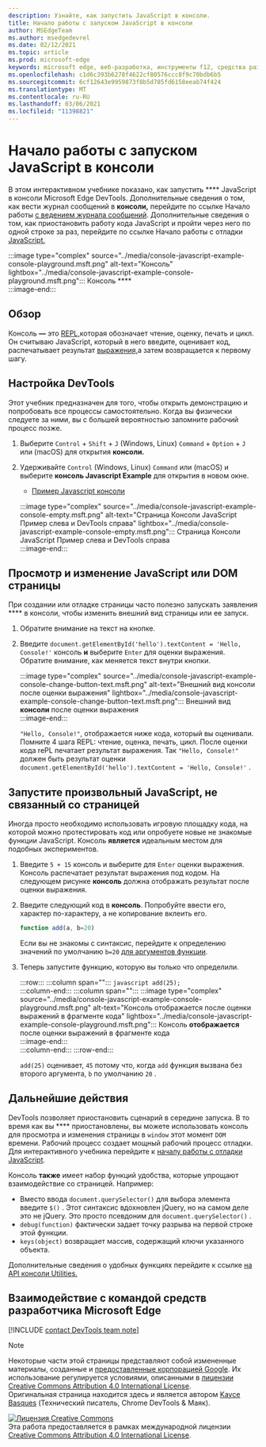 ```yaml
---
description: Узнайте, как запустить JavaScript в консоли.
title: Начало работы с запуском JavaScript в консоли
author: MSEdgeTeam
ms.author: msedgedevrel
ms.date: 02/12/2021
ms.topic: article
ms.prod: microsoft-edge
keywords: microsoft edge, веб-разработка, инструменты f12, средства разработчика
ms.openlocfilehash: c1d6c393b6278f4622cf80576ccc8f9c70bdb6b5
ms.sourcegitcommit: 6cf12643e9959873f8b5d785fd6158eeab74f424
ms.translationtype: MT
ms.contentlocale: ru-RU
ms.lasthandoff: 03/06/2021
ms.locfileid: "11398821"
---
```

<!-- Copyright Kayce Basques 

   Licensed under the Apache License, Version 2.0 (the "License");
   you may not use this file except in compliance with the License.
   You may obtain a copy of the License at

       https://www.apache.org/licenses/LICENSE-2.0

   Unless required by applicable law or agreed to in writing, software
   distributed under the License is distributed on an "AS IS" BASIS,
   WITHOUT WARRANTIES OR CONDITIONS OF ANY KIND, either express or implied.
   See the License for the specific language governing permissions and
   limitations under the License.  -->

# <a name="get-started-with-running-javascript-in-the-console"></a>Начало работы с запуском JavaScript в консоли  

В этом интерактивном учебнике показано, как запустить **** JavaScript в консоли Microsoft Edge DevTools.  Дополнительные сведения о том, как вести журнал сообщений в **консоли,** перейдите по ссылке Начало работы [с ведением журнала сообщений][DevToolsConsoleLoggingMessages].  Дополнительные сведения о том, как приостановить работу кода JavaScript и пройти через него по одной строке за раз, перейдите по ссылке Начало работы с отладки [JavaScript.][DevToolsJavascriptIndex]  

:::image type="complex" source="../media/console-javascript-example-console-playground.msft.png" alt-text="Консоль" lightbox="../media/console-javascript-example-console-playground.msft.png":::
   Консоль ****  
:::image-end:::  

## <a name="overview"></a>Обзор  

Консоль **—** это [REPL,][WikiReadEvalPrintLoop]которая обозначает чтение, оценку, печать и цикл.  Он считываю JavaScript, который в него введите, оценивает код, распечатывает результат [выражения,][2alityExpressionsVersusStatements]а затем возвращается к первому шагу.  

## <a name="set-up-devtools"></a>Настройка DevTools  

Этот учебник предназначен для того, чтобы открыть демонстрацию и попробовать все процессы самостоятельно.  Когда вы физически следуете за ними, вы с большей вероятностью запомните рабочий процесс позже.

1.  Выберите `Control` + `Shift` + `J` \(Windows, Linux\) `Command` + `Option` + `J` или \(macOS\) для открытия **консоли.**  
1.  Удерживайте `Control` \(Windows, Linux\) `Command` или \(macOS\) и выберите **консоль Javascript Example** для открытия в новом окне.  
    
    *   [Пример Javascript консоли][GlitchConsoleJavascriptExample]  
    
    :::image type="complex" source="../media/console-javascript-example-console-empty.msft.png" alt-text="Страница Консоли JavaScript Пример слева и DevTools справа" lightbox="../media/console-javascript-example-console-empty.msft.png":::
       Страница Консоли JavaScript Пример слева и DevTools справа  
    :::image-end:::  
    
## <a name="view-and-change-the-javascript-or-dom-of-the-page"></a>Просмотр и изменение JavaScript или DOM страницы  

При создании или отладке страницы часто полезно запускать заявления **** в консоли, чтобы изменить внешний вид страницы или ее запуск.  
    
1.  Обратите внимание на текст на кнопке.  
1.  Введите `document.getElementById('hello').textContent = 'Hello, Console!'` консоль **и** выберите `Enter` для оценки выражения.  Обратите внимание, как меняется текст внутри кнопки.  
    
    :::image type="complex" source="../media/console-javascript-example-console-change-button-text.msft.png" alt-text="Внешний вид консоли после оценки выражения" lightbox="../media/console-javascript-example-console-change-button-text.msft.png":::
       Внешний вид **консоли** после оценки выражения  
    :::image-end:::  
    
    `"Hello, Console!"`, отображается ниже кода, который вы оценивали.  Помните 4 шага REPL: чтение, оценка, печать, цикл.  После оценки кода rePL печатает результат выражения.  Так `"Hello, Console!"` должен быть результат оценки `document.getElementById('hello').textContent = 'Hello, Console!'` .  
    
## <a name="run-arbitrary-javascript-that-is-not-related-to-the-page"></a>Запустите произвольный JavaScript, не связанный со страницей  

Иногда просто необходимо использовать игровую площадку кода, на которой можно протестировать код или опробуете новые не знакомые функции JavaScript.  Консоль **является** идеальным местом для подобных экспериментов.  

1.  Введите `5 + 15` консоль и выберите для `Enter` оценки выражения. Консоль распечатает результат выражения под кодом.  На следующем рисунке **консоль** должна отображать результат после оценки выражения.  

1.  Введите следующий код в **консоль**.  Попробуйте ввести его, характер по-характеру, а не копирование вклеить его.  
    
    ```javascript
    function add(a, b=20)
    ```  
    
    Если вы не знакомы с синтаксис, перейдите к определению значений по умолчанию `b=20` [для аргументов функции][Esma6DefaultParameterValues].  
    
1.  Теперь запустите функцию, которую вы только что определили.  
    
    :::row:::
       :::column span="":::
          ```javascript
          add(25);
          ```  
       :::column-end:::
       :::column span="":::
          :::image type="complex" source="../media/console-javascript-example-console-playground.msft.png" alt-text="Консоль отображается после оценки выражений в фрагменте кода" lightbox="../media/console-javascript-example-console-playground.msft.png":::
             Консоль **отображается** после оценки выражений в фрагменте кода  
          :::image-end:::  
       :::column-end:::
    :::row-end:::
    
    `add(25)` оценивает, `45` потому что, когда `add` функция вызвана без второго аргумента, `b` по умолчанию `20` .  

## <a name="next-steps"></a>Дальнейшие действия  

<!--To explore more features related to running JavaScript in the **Console**, navigate to [Run JavaScript][DevToolsConsoleReference].  -->  

<!--todo: add console reference (run javascript) section when available  -->  

DevTools позволяет приостановить сценарий в середине запуска.  В то время как вы **** приостановлены, вы можете использовать консоль для просмотра и изменения страницы в `window` этот момент `DOM` времени.  Рабочий процесс создает мощный рабочий процесс отладки.  Для интерактивного учебника перейдите к [началу работы с отладки JavaScript][DevToolsJavascriptIndex].  

Консоль **также** имеет набор функций удобства, которые упрощают взаимодействие со страницей.  Например:  

*   Вместо ввода `document.querySelector()` для выбора элемента введите `$()` .  Этот синтаксис вдохновлен jQuery, но на самом деле это не jQuery.  Это просто псевдоним для `document.querySelector()` .  
*   `debug(function)` фактически задает точку разрыва на первой строке этой функции.  
*   `keys(object)` возвращает массив, содержащий ключи указанного объекта.  

Дополнительные сведения о удобных функциях перейдите к ссылке [на API консоли Utilities.][DevToolsConsoleUtilities]  

## <a name="getting-in-touch-with-the-microsoft-edge-devtools-team"></a>Взаимодействие с командой средств разработчика Microsoft Edge  

[!INCLUDE [contact DevTools team note](../includes/contact-devtools-team-note.md)]  

<!-- links -->  

[DevToolsConsoleLoggingMessages]: ./log.md "Начало работы с ведением журналов сообщений в консоли | Документы Майкрософт"  
[DevToolsConsoleReference]: ./reference.md#run-javascript "Справочные | Документы Майкрософт"  
[DevToolsConsoleUtilities]: ./utilities.md "Справочные ссылки на API консоли utilities | Документы Майкрософт"  
[DevToolsJavascriptIndex]: ../javascript/index.md "Начало работы с отладки JavaScript в Microsoft Edge DevTools | Документы Майкрософт"  

[2alityExpressionsVersusStatements]: https://2ality.com/2012/09/expressions-vs-statements.html "Выражения и утверждения в JavaScript"  

[Esma6DefaultParameterValues]: https://es6-features.org/index#DefaultParameterValues "Значения параметров по умолчанию — расширенная обработка параметров — ECMAScript 6 — новые функции: обзор & сравнение"  

[GlitchConsoleJavascriptExample]: https://microsoft-edge-chromium-devtools.glitch.me/static/console/javascript/index.html "Консоль Javascript Пример | Glitch"  

[WikiReadEvalPrintLoop]: https://en.wikipedia.org/wiki/Read–eval–print_loop "Цикл чтения-eval-print — Википедия"  

> [!NOTE]
> Некоторые части этой страницы представляют собой измененные материалы, созданные и [предоставленные корпорацией Google][GoogleSitePolicies]. Их использование регулируется условиями, описанными в [лицензии Creative Commons Attribution 4.0 International License][CCA4IL].  
> Оригинальная страница [](https://developers.google.com/web/tools/chrome-devtools/console/javascript) находится здесь и является автором [Kayce Basques][KayceBasques] \(Технический писатель, Chrome DevTools \& Маяк\).  

[![Лицензия Creative Commons][CCby4Image]][CCA4IL]  
Эта работа предоставляется в рамках международной лицензии [Creative Commons Attribution 4.0 International License][CCA4IL].  

[CCA4IL]: https://creativecommons.org/licenses/by/4.0  
[CCby4Image]: https://i.creativecommons.org/l/by/4.0/88x31.png  
[GoogleSitePolicies]: https://developers.google.com/terms/site-policies  
[KayceBasques]: https://developers.google.com/web/resources/contributors/kaycebasques  
